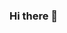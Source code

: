 ### Hi there 👋

<!--
**ishanhirani/ishanhirani** is a ✨ _special_ ✨ repository because its `README.md` (this file) appears on your GitHub profile.

Here are some ideas to get you started:

- 🔭 I’m currently working on ... clustering and rsync(final year project)
- 🌱 I’m currently learning ... linux os(centos and ubuntu)
- 💬 Ask me about ... Anything
- 📫 How to reach me: ... www.linkedin.com/in/ishanhirani
- ⚡ Fun fact: ... i love coding
-->
